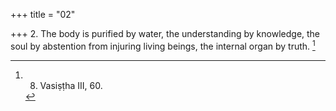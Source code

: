 +++
title = "02"

+++
2. The body is purified by water, the understanding by knowledge, the soul by abstention from injuring living beings, the internal organ by truth. [^1] 


[^1]:  8. Vasiṣṭha III, 60.
